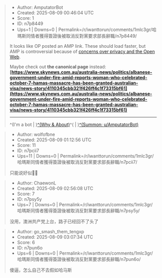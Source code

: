> - Author: AmputatorBot
> - Created: 2025-08-09 00:46:04 UTC
> - Score: 1
> - ID: n7p8449
> - Ups=1 | Downs=0 | Permalink=/r/iwanttorun/comments/1mlc3gr/哈瑪斯同情者獲得簽證後被取消反對黨要求部長辭職/n7p8449/
>
> It looks like OP posted an AMP link. These should load faster, but AMP is controversial because of [concerns over privacy and the Open Web](https://www.reddit.com/r/AmputatorBot/comments/ehrq3z/why_did_i_build_amputatorbot).
> 
> Maybe check out **the canonical page** instead: **[https://www.skynews.com.au/australia-news/politics/albanese-government-under-fire-amid-reports-woman-who-celebrated-october-7-hamas-massacre-has-been-granted-australian-visa/news-story/4110345cbb321f426ff4c1f73315bf61](https://www.skynews.com.au/australia-news/politics/albanese-government-under-fire-amid-reports-woman-who-celebrated-october-7-hamas-massacre-has-been-granted-australian-visa/news-story/4110345cbb321f426ff4c1f73315bf61)**
> 
> *****
> 
>  ^(I'm a bot | )[^(Why & About)](https://www.reddit.com/r/AmputatorBot/comments/ehrq3z/why_did_i_build_amputatorbot)^( | )[^(Summon: u/AmputatorBot)](https://www.reddit.com/r/AmputatorBot/comments/cchly3/you_can_now_summon_amputatorbot/)

> - Author: wolfofbne
> - Created: 2025-08-09 01:12:56 UTC
> - Score: 11
> - ID: n7pcii7
> - Ups=11 | Downs=0 | Permalink=/r/iwanttorun/comments/1mlc3gr/哈瑪斯同情者獲得簽證後被取消反對黨要求部長辭職/n7pcii7/
>
> 只能说好似🍾🍾

> - Author: ChaewonL
> - Created: 2025-08-09 02:56:08 UTC
> - Score: 7
> - ID: n7psy5y
> - Ups=7 | Downs=0 | Permalink=/r/iwanttorun/comments/1mlc3gr/哈瑪斯同情者獲得簽證後被取消反對黨要求部長辭職/n7psy5y/
>
> 没用，澳洲共产党上台，路子已经回不了头了

> - Author: go_smash_them_tengxp
> - Created: 2025-08-09 03:07:34 UTC
> - Score: 6
> - ID: n7pun6o
> - Ups=6 | Downs=0 | Permalink=/r/iwanttorun/comments/1mlc3gr/哈瑪斯同情者獲得簽證後被取消反對黨要求部長辭職/n7pun6o/
>
> 傻逼，怎么自己不去假如哈马斯
